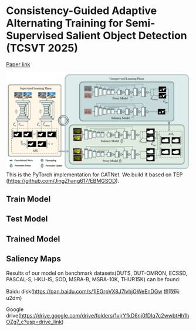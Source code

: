 # Consistency-Guided Adaptive Alternating Training for Semi-Supervised Salient Object Detection (TCSVT 2025)

[Paper link](https://ieeexplore.ieee.org/document/10876394)

![本地图片](framework.png)
This is the PyTorch implementation for CATNet. We build it based on TEP (https://github.com/JingZhang617/EBMGSOD).


## Train Model

## Test Model

## Trained Model



## Saliency Maps
Results of our model on benchmark datasets(DUTS, DUT-OMRON, ECSSD, PASCAL-S, HKU-IS, SOD, MSRA-B, MSRA-10K, THUR15K) can be found:

Baidu disk(https://pan.baidu.com/s/1IEGrpVX8J7lvhjOWeEnDGw 提取码: u2dm)

Google drive(https://drive.google.com/drive/folders/1vjrYfkD6nj0fDIq7c2wwbtHh1hOZg7_c?usp=drive_link)
